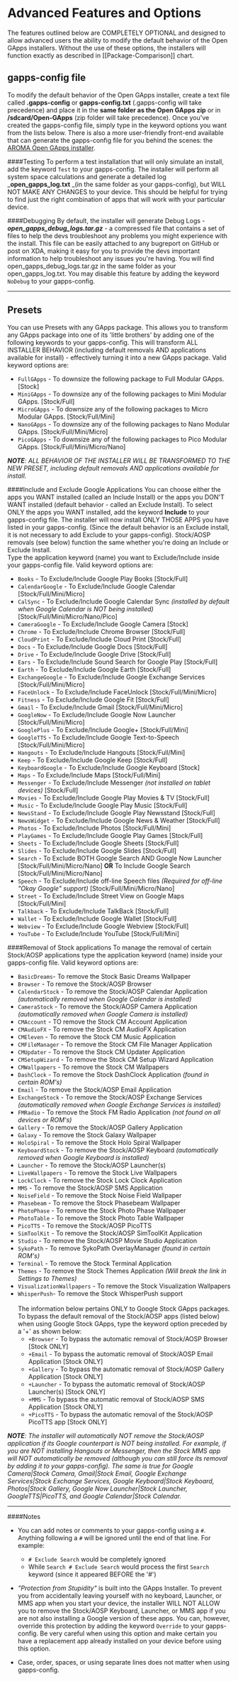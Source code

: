 Advanced Features and Options
===
The features outlined below are COMPLETELY OPTIONAL and designed to allow advanced users the ability to modify the default behavior of the Open GApps installers. Without the use of these options, the installers will function exactly as described in [[Package-Comparison]] chart.

gapps-config file
---
To modify the default behavior of the Open GApps installer, create a text file called **.gapps-config** or **gapps-config.txt** (.gapps-config will take precedence) and place it in the **same folder as the Open GApps zip** or in **/sdcard/Open-GApps** (zip folder will take precedence). Once you've created the gapps-config file, simply type in the keyword options you want from the lists below. There is also a more user-friendly front-end available that can generate the gapps-config file for you behind the scenes: the [AROMA Open GApps installer](http://forum.xda-developers.com/android/general/open-gapps-aroma-installer-t3010798). 

####Testing
To perform a test installation that will only simulate an install, add the keyword `Test` to your gapps-config. The installer will perform all system space calculations and generate a detailed log _**open_gapps_log.txt** _(in the same folder as your gapps-config), but WILL NOT MAKE ANY CHANGES to your device. This should be helpful for trying to find just the right combination of apps that will work with your particular device.

####Debugging
By default, the installer will generate Debug Logs - _**open_gapps_debug_logs.tar.gz**_ - a compressed file that contains a set of files to help the devs troubleshoot any problems you might experience with the install. This file can be easily attached to any bugreport on GitHub or post on XDA, making it easy for you to provide the devs important information to help troubleshoot any issues you're having. You will find open_gapps_debug_logs.tar.gz in the same folder as your open_gapps_log.txt. You may disable this feature by adding the keyword `NoDebug` to your gapps-config.
***
Presets
---
You can use Presets with any GApps package. This allows you to transform any GApps package into one of its 'little brothers' by adding one of the following keywords to your gapps-config. This will transform ALL INSTALLER BEHAVIOR (including default removals AND applications available for install) - effectively turning it into a new GApps package.
Valid keyword options are:
  * `FullGApps` - To downsize the following package to Full Modular GApps. [Stock]
  * `MiniGApps` - To downsize any of the following packages to Mini Modular GApps. [Stock/Full]
  * `MicroGApps` - To downsize any of the following packages to Micro Modular GApps. [Stock/Full/Mini]
  * `NanoGApps` - To downsize any of the following packages to Nano Modular GApps. [Stock/Full/Mini/Micro]
  * `PicoGApps` - To downsize any of the following packages to Pico Modular GApps. [Stock/Full/Mini/Micro/Nano]

_**NOTE**: ALL BEHAVIOR OF THE INSTALLER WILL BE TRANSFORMED TO THE NEW PRESET, including default removals AND applications available for install._

####Include and Exclude Google Applications
You can choose either the apps you WANT installed (called an Include Install) or the apps you DON'T WANT installed (default behavior - called an Exclude Install). To select ONLY the apps you WANT installed, add the keyword **Include** to your gapps-config file. The installer will now install ONLY THOSE APPS you have listed in your gapps-config. (Since the default behavior is an Exclude install, it is not necessary to add Exclude to your gapps-config). Stock/AOSP removals (see below) function the same whether you're doing an Include or Exclude Install.<br>
Type the application keyword (name) you want to Exclude/Include inside your gapps-config file.
Valid keyword options are:
* `Books` - To Exclude/Include Google Play Books [Stock/Full]
* `CalendarGoogle` - To Exclude/Include Google Calendar [Stock/Full/Mini/Micro]
* `CalSync` - To Exclude/Include Google Calendar Sync _(installed by default when Google Calendar is NOT being installed)_ [Stock/Full/Mini/Micro/Nano/Pico]
* `CameraGoogle` - To Exclude/Include Google Camera [Stock]
* `Chrome` - To Exclude/Include Chrome Browser [Stock/Full]
* `CloudPrint` - To Exclude/Include Cloud Print [Stock/Full]
* `Docs` - To Exclude/Include Google Docs [Stock/Full]
* `Drive` - To Exclude/Include Google Drive [Stock/Full]
* `Ears` - To Exclude/Include Sound Search for Google Play [Stock/Full]
* `Earth` - To Exclude/Include Google Earth [Stock/Full]
* `ExchangeGoogle` - To Exclude/Include Google Exchange Services [Stock/Full/Mini/Micro]
* `FaceUnlock` - To Exclude/Include FaceUnlock [Stock/Full/Mini/Micro]
* `Fitness` - To Exclude/Include Google Fit [Stock/Full]
* `Gmail` - To Exclude/Include Gmail [Stock/Full/Mini/Micro]
* `GoogleNow` - To Exclude/Include Google Now Launcher [Stock/Full/Mini/Micro]
* `GooglePlus` - To Exclude/Include Google+ [Stock/Full/Mini]
* `GoogleTTS` - To Exclude/Include Google Text-to-Speech [Stock/Full/Mini/Micro]
* `Hangouts` - To Exclude/Include Hangouts [Stock/Full/Mini]
* `Keep` - To Exclude/Include Google Keep [Stock/Full]
* `KeyboardGoogle` - To Exclude/Include Google Keyboard [Stock]
* `Maps` - To Exclude/Include Maps [Stock/Full/Mini]
* `Messenger` - To Exclude/Include Messenger _(not installed on tablet devices)_ [Stock/Full]
* `Movies` - To Exclude/Include Google Play Movies & TV [Stock/Full]
* `Music` - To Exclude/Include Google Play Music [Stock/Full]
* `NewsStand` - To Exclude/Include Google Play Newsstand [Stock/Full]
* `NewsWidget` - To Exclude/Include Google News & Weather [Stock/Full]
* `Photos` - To Exclude/Include Photos [Stock/Full/Mini]
* `PlayGames` - To Exclude/Include Google Play Games [Stock/Full]
* `Sheets` - To Exclude/Include Google Sheets [Stock/Full]
* `Slides` - To Exclude/Include Google Slides [Stock/Full]
* `Search` - To Exclude BOTH Google Search AND Google Now Launcher [Stock/Full/Mini/Micro/Nano]
**OR** To Include Google Search [Stock/Full/Mini/Micro/Nano]
* `Speech` - To Exclude/Include off-line Speech files _(Required for off-line "Okay Google" support)_ [Stock/Full/Mini/Micro/Nano]
* `Street` - To Exclude/Include Street View on Google Maps [Stock/Full/Mini]
* `Talkback` - To Exclude/Include TalkBack [Stock/Full]
* `Wallet` - To Exclude/Include Google Wallet [Stock/Full]
* `Webview` - To Exclude/Include Google Webview [Stock/Full]
* `YouTube` - To Exclude/Include YouTube [Stock/Full/Mini]

####Removal of Stock applications
To manage the removal of certain Stock/AOSP applications type the application keyword (name) inside your gapps-config file.
Valid keyword options are:
* `BasicDreams`- To remove the Stock Basic Dreams Wallpaper
* `Browser` - To remove the Stock/AOSP Browser
* `CalendarStock` - To remove the Stock/AOSP Calendar Application _(automatically removed when Google Calendar is installed)_
* `CameraStock` - To remove the Stock/AOSP Camera Application _(automatically removed when Google Camera is installed)_
* `CMAccount` - TO remove the Stock CM Account Application
* `CMAudioFX` - To remove the Stock CM AudioFX Application
* `CMEleven` - To remove the Stock CM Music Application
* `CMFileManager` - To remove the Stock CM File Manager Application
* `CMUpdater` - To remove the Stock CM Updater Application
* `CMSetupWizard` - To remove the Stock CM Setup Wizard Application
* `CMWallpapers` - To remove the Stock CM Wallpapers
* `DashClock` - To remove the Stock DashClock Application _(found in certain ROM's)_
* `Email` - To remove the Stock/AOSP Email Application
* `ExchangeStock` - To remove the Stock/AOSP Exchange Services _(automatically removed when Google Exchange Services is installed)_
* `FMRadio` - To remove the Stock FM Radio Application _(not found on all devices or ROM's)_
* `Gallery` - To remove the Stock/AOSP Gallery Application
* `Galaxy` - To remove the Stock Galaxy Wallpaper
* `HoloSpiral` - To remove the Stock Holo Spiral Wallpaper
* `KeyboardStock` - To remove the Stock/AOSP Keyboard _(automatically removed when Google Keyboard is installed)_
* `Launcher` - To remove the Stock/AOSP Launcher(s)
* `LiveWallpapers` - To remove the Stock Live Wallpapers
* `LockClock` -  To remove the Stock Lock Clock Application
* `MMS` - To remove the Stock/AOSP SMS Application
* `NoiseField` - To remove the Stock Noise Field Wallpaper
* `Phasebeam` - To remove the Stock Phasebeam Wallpaper
* `PhotoPhase` - To remove the Stock Photo Phase Wallpaper
* `PhotoTable` - To remove the Stock Photo Table Wallpaper
* `PicoTTS` - To remove the Stock/AOSP PicoTTS
* `SimToolKit` - To remove the Stock/AOSP SimToolKit Application
* `Studio` - To remove the Stock/AOSP Movie Studio Application
* `SykoPath` - To remove SykoPath OverlayManager _(found in certain ROM's)_
* `Terminal` - To remove the Stock Terminal Application
* `Themes` - To remove the Stock Themes Application _(Will break the link in Settings to Themes)_
* `VisualizationWallpapers` - To remove the Stock Visualization Wallpapers
* `WhisperPush`- To remove the Stock WhisperPush support
<br><br>The information below pertains ONLY to Google Stock GApps packages.<br>
To bypass the default removal of the Stock/AOSP apps (listed below) when using Google Stock GApps, type the keyword option preceded by a '+' as shown below:
  * `+Browser` - To bypass the automatic removal of Stock/AOSP Browser [Stock ONLY]
  * `+Email` - To bypass the automatic removal of Stock/AOSP Email Application [Stock ONLY]
  * `+Gallery` - To bypass the automatic removal of Stock/AOSP Gallery Application [Stock ONLY]
  * `+Launcher` - To bypass the automatic removal of Stock/AOSP Launcher(s) [Stock ONLY]
  * `+MMS` - To bypass the automatic removal of Stock/AOSP SMS Application [Stock ONLY]
  * `+PicoTTS` - To bypass the automatic removal of the Stock/AOSP PicoTTS app [Stock ONLY]

_**NOTE**: The installer will automatically NOT remove the Stock/AOSP application if its Google counterpart is NOT being installed. For example, if you are NOT installing Hangouts or Messenger, then the Stock MMS app will NOT automatically be removed (although you can still force its removal by adding it to your gapps-config). The same is true for Google Camera|Stock Camera, Gmail|Stock Email, Google Exchange Services|Stock Exchange Services, Google Keyboard|Stock Keyboard, Photos|Stock Gallery, Google Now Launcher|Stock Launcher, GoogleTTS|PicoTTS, and Google Calendar|Stock Calendar._
***
####Notes
* You can add notes or comments to your gapps-config using a `#`. Anything following a `#` will be ignored until the end of that line.
For example:
  * `# Exclude Search` would be completely ignored
  * While `Search # Exclude Search` would process the first `Search` keyword (since it appeared BEFORE the '#')

* _"Protection from Stupidity"_ is built into the GApps Installer. To prevent you from accidentally leaving yourself with no keyboard, Launcher, or MMS app when you start your device, the installer WILL NOT ALLOW you to remove the Stock/AOSP Keyboard, Launcher, or MMS app if you are not also installing a Google version of these apps. You can, however, override this protection by adding the keyword `Override` to your gapps-config. Be very careful when using this option and make certain you have a replacement app already installed on your device before using this option.

* Case, order, spaces, or using separate lines does not matter when using gapps-config.